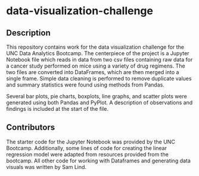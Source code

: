 # data-visualization-challenge

## Description

This repository contains work for the data visualization challenge for the UNC Data Analytics Bootcamp.  The centerpiece of the project is a Jupyter Notebook file which reads in data from two csv files containing raw data for a cancer study performed on mice using a variety of drug regimens.  The two files are converted into DataFrames, which are then merged into a single frame.  Simple data cleaning is performed to remove duplicate values and summary statistics were found using methods from Pandas.

Several bar plots, pie charts, boxplots, line graphs, and scatter plots were generated using both Pandas and PyPlot.  A description of observations and findings is included at the start of the file.

## Contributors

The starter code for the Jupyter Notebook was provided by the UNC Bootcamp.  Additionally, some lines of code for creating the linear regression model were adapted from resources provided from the bootcamp.  All other code for working with Dataframes and generating data visuals was written by Sam Lind.